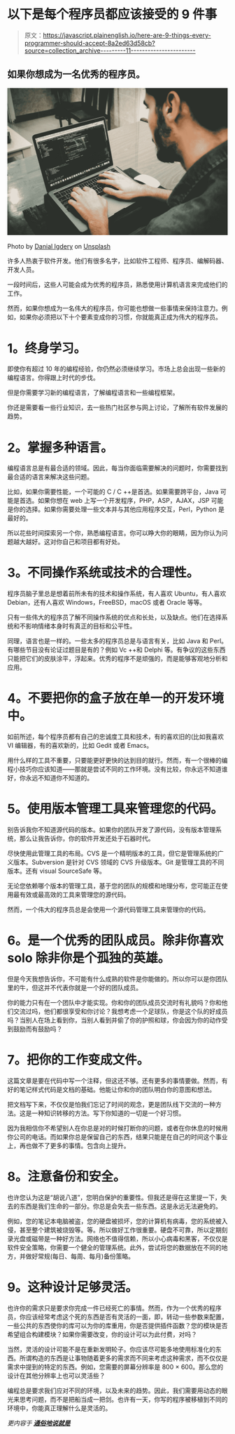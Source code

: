 # 以下是每个程序员都应该接受的 9 件事

> 原文：<https://javascript.plainenglish.io/here-are-9-things-every-programmer-should-accept-8a2ed63d58cb?source=collection_archive---------11----------------------->

## 如果你想成为一名优秀的程序员。

![](img/19fd0abf10657eb0ba7e64b73bbcd818.png)

Photo by [Danial Igdery](https://unsplash.com/@ricaros?utm_source=medium&utm_medium=referral) on [Unsplash](https://unsplash.com?utm_source=medium&utm_medium=referral)

许多人热衷于软件开发。他们有很多名字，比如软件工程师、程序员、编解码器、开发人员。

一段时间后，这些人可能会成为优秀的程序员，熟悉使用计算机语言来完成他们的工作。

然而，如果你想成为一名伟大的程序员，你可能也想做一些事情来保持注意力。例如，如果你必须把以下十个要素变成你的习惯，你就能真正成为伟大的程序员。

# **1。终身学习。**

即使你有超过 10 年的编程经验，你仍然必须继续学习。市场上总会出现一些新的编程语言。你得跟上时代的步伐。

但是你需要学习新的编程语言，了解编程语言和一些编程框架。

你还是需要看一些行业知识，去一些热门社区参与网上讨论，了解所有软件发展的趋势。

# **2。掌握多种语言。**

编程语言总是有最合适的领域。因此，每当你面临需要解决的问题时，你需要找到最合适的语言来解决这些问题。

比如，如果你需要性能，一个可能的 C / C ++是首选。如果需要跨平台，Java 可能是首选。如果你想在 web 上写一个开发程序，PHP，ASP，AJAX，JSP 可能是你的选择。如果你需要处理一些文本并与其他应用程序交互，Perl，Python 是最好的。

所以花些时间探索另一个你，熟悉编程语言。你可以睁大你的眼睛，因为你认为问题越大越好。这对你自己和项目都有好处。

# **3。不同操作系统或技术的合理性。**

程序员脑子里总是想着前所未有的技术和操作系统，有人喜欢 Ubuntu，有人喜欢 Debian，还有人喜欢 Windows，FreeBSD，macOS 或者 Oracle 等等。

只有一些伟大的程序员了解不同操作系统的优点和长处，以及缺点。他们在选择系统和不影响情绪本身时有真正的目标和公平性。

同理，语言也是一样的。一些太多的程序员总是与语言有关，比如 Java 和 Perl。有哪些节目没有论证过题目是有的？例如 Vc ++和 Delphi 等。有争议的这些东西只能把它们的皮肤涂平，浮起来。优秀的程序不是顽强的，而是能够客观地分析和应用。

# **4。不要把你的盒子放在单一的开发环境中。**

如前所述，每个程序员都有自己的忠诚度工具和技术，有的喜欢旧的(比如我喜欢 VI 编辑器，有的喜欢新的，比如 Gedit 或者 Emacs。

用什么样的工具不重要，只要能更好更快的达到目的就行。然而，有一个很棒的编程小技巧你应该知道——那就是尝试不同的工作环境。没有比较，你永远不知道谁好，你永远不知道你不知道的。

# **5。使用版本管理工具来管理您的代码。**

别告诉我你不知道源代码的版本。如果你的团队开发了源代码，没有版本管理系统，那么让我告诉你，你的软件开发还处于石器时代。

尽快使用此管理工具的布局。CVS 是一个精明版本的工具，但它是管理系统的广义版本。Subversion 是针对 CVS 领域的 CVS 升级版本。Git 是管理工具的不同版本。还有 visual SourceSafe 等。

无论您依赖哪个版本的管理工具，基于您的团队的规模和地理分布，您可能正在使用最有效或最高效的工具来管理您的源代码。

然而，一个伟大的程序员总是会使用一个源代码管理工具来管理你的代码。

# **6。是一个优秀的团队成员。除非你喜欢 solo 除非你是个孤独的英雄。**

但是今天我想告诉你，不可能有什么成熟的软件是你能做的。所以你可以是你团队里的牛，但这并不代表你就是一个好的团队成员。

你的能力只有在一个团队中才能实现。你和你的团队成员交流时有礼貌吗？你和他们交流过吗，他们都很享受和你讨论？我想考虑一个足球队，你是这个队的好成员吗？当别人在场上看到你，当别人看到并偷了你的护照和球，你会因为你的动作受到鼓励而有鼓励吗？

# **7。把你的工作变成文件。**

这篇文章是要在代码中写一个注释，但这还不够。还有更多的事情要做。然而，有好的笔记样式代码是文档的基础。他能让你和你的团队明白你的意图和想法。

把文档写下来，不仅仅是怕我们忘记了时间的观念，更是团队线下交流的一种方法。这是一种知识转移的方法。写下你知道的一切是一个好习惯。

因为我相信你不希望别人在你总是对的时候打断你的问题，或者在你休息的时候用你公司的电话。而如果你总是保留自己的东西，结果只能是在自己的时间这个事业上，再也做不了更多的事情。包含向上提升。

# **8。注意备份和安全。**

也许您认为这是“胡说八道”，您明白保护的重要性。但我还是得在这里提一下，失去的东西是我们生命的一部分。你总是会失去一些东西。这是永远无法避免的。

例如，您的笔记本电脑被盗，您的硬盘被损坏，您的计算机有病毒，您的系统被入侵，甚至整个建筑被烧毁等。等。所以做好工作很重要。硬盘不可靠，所以定期刻录光盘或磁带是一种好方法。网络也不值得信赖，所以小心病毒和黑客，不仅仅是软件安全策略，你需要一个健全的管理系统。此外，尝试将您的数据放在不同的地方，并做好常规(每日、每周、每月)备份策略。

# **9。这种设计足够灵活。**

也许你的需求只是要求你完成一件已经死亡的事情。然而，作为一个优秀的程序员，你应该经常考虑这个死的东西是否有灵活的一面，即，转动一些参数来配置，一些公共的东西使你的库可以为你的库重用，你是否提供插件函数？您的模块是否希望组合构建模块？如果你需要改变，你的设计可以为此付费，对吗？

当然，灵活的设计可能不是在重新发明轮子。你应该尽可能多地使用标准化的东西。所谓构造的东西是让事物随着更多的需求而不同来考虑这种需求，而不仅仅是需求中提到的特定的东西。例如，您需要的屏幕分辨率是 800 × 600。那么您的设计在其他分辨率上也可以灵活些？

编程总是要求我们应对不同的环境，以及未来的趋势。因此，我们需要用动态的眼光来思考问题，而不是把船当成一把剑。也许有一天，你写的程序被移植到不同的环境中，你能真正理解什么是灵活的。

*更内容于* [***通俗地说就是***](http://plainenglish.io/)